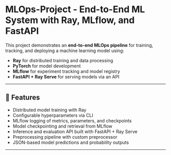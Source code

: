 # MLOps-Project - End-to-End ML System with Ray, MLflow, and FastAPI

This project demonstrates an **end-to-end MLOps pipeline** for training, tracking, and deploying a machine learning model using:


- **Ray** for distributed training and data processing  
- **PyTorch** for model development  
- **MLflow** for experiment tracking and model registry  
- **FastAPI + Ray Serve** for serving models via an API

---

## 🚀 Features

- Distributed model training with Ray
- Configurable hyperparameters via CLI
- MLflow logging of metrics, parameters, and checkpoints
- Model checkpointing and retrieval from MLflow
- Inference and evaluation API built with FastAPI + Ray Serve
- Preprocessing pipeline with custom preprocessor
- JSON-based model predictions and probability outputs

---
